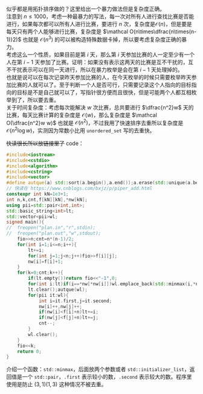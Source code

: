 似乎都是用拓扑排序做的？这里给出一个暴力做法但是复杂度正确。  
注意到 $n\le 1000$，考虑一种最暴力的写法，每一次对所有人进行查找比赛是否能进行，如果每次都可以所有人进行比赛，要进行 $n$ 次，复杂度是$\mathcal O(n)$，但是要是每天只有两个人能够进行比赛，复杂度是 $\mathcal O(n\times\dfrac{n\times(n-1)}2)$ 也就是 $\mathcal O(n^3)$ 的可以被构造特殊数据卡掉，所以要考虑复杂度正确的暴力。  
考虑这么一个性质，如果目前是第 $i$ 天，那么第 $i$ 天参加比赛的人一定至少有一个人在第 $i-1$ 天参加了比赛。证明：如果没有表示这两天的比赛是互不干扰的，互不干扰表示可以在同一天进行，所以在暴力枚举是会在第 $i-1$ 天处理掉的。  
也就是说可以在每次记录昨天参加比赛的人，在今天枚举的时候只需要枚举昨天参加比赛的人就可以了。至于判断一个人是否可行，只需要记录这个人指向的目标指向的目标是不是自己就可以了，写指针很方便而且很快，但是可能两个人都互相枚举到了，所以要去重。  
关于时间复杂度：考虑每次能解决 $w$ 次比赛，总共要进行 $\dfrac{n^2}w$ 天的比赛，每天比赛计算的复杂度是 $\mathcal O(w)$，那么复杂度是 $\mathcal O(\dfrac{n^2}w w)$ 也就是 $\mathcal O(n^2)$，不过我用了快速排序去重所以复杂度是 $\mathcal O(n^2\log w)$，实测因为常数小比用 `unordered_set` 写的去重快。  

~~快读很长所以放链接里了~~ code：
```cpp
#include<iostream>
#include<cstdio>
#include<algorithm>
#include<cstring>
#include<vector>
#define autque(a) std::sort(a.begin(),a.end());a.erase(std::unique(a.begin(),a.end()),a.end())
// 快读在 https://www.cnblogs.com/bxjz/p/piper_add.html
constexpr int kN=1e3+1;
int n,k,cnt,f[kN][kN],*nw[kN];
using pii=std::pair<int,int>;
std::basic_string<int>lt;
std::vector<pii>wl;
signed main(){
//	freopen("plan.in","r",stdin);
//	freopen("plan.out","w",stdout);
	fio>>n;cnt=n*(n-1)/2;
	for(int i=1;i<=n;i++){
		lt+=i;
		for(int j=1;j<n;j++)fio>>f[i][j];
		nw[i]=f[i]+1;
	}
	for(k=0;cnt;k++){
		if(lt.empty())return fio<<"-1",0;
		for(int i:lt)if(i==*nw[*nw[i]])wl.emplace_back(std::minmax(i,*nw[i]));
		lt.clear();autque(wl);
		for(pii it:wl){
			int i=it.first,j=it.second;
			nw[i]++,nw[j]++;
			if(nw[i]<f[i]+n)lt+=i;
			if(nw[j]<f[j]+n)lt+=j;
			cnt--;
		}
		wl.clear();
	}
	fio<<k;
	return 0;
}
```
介绍一个函数：`std::minmax`，后面放两个参数或者 `std::initializer_list`，返回值是一个 `std::pair`，`.first` 表示较小的数，`.second` 表示较大的数。程序里使用是防止 $(3,1)(1,3)$ 这种情况不被去重。